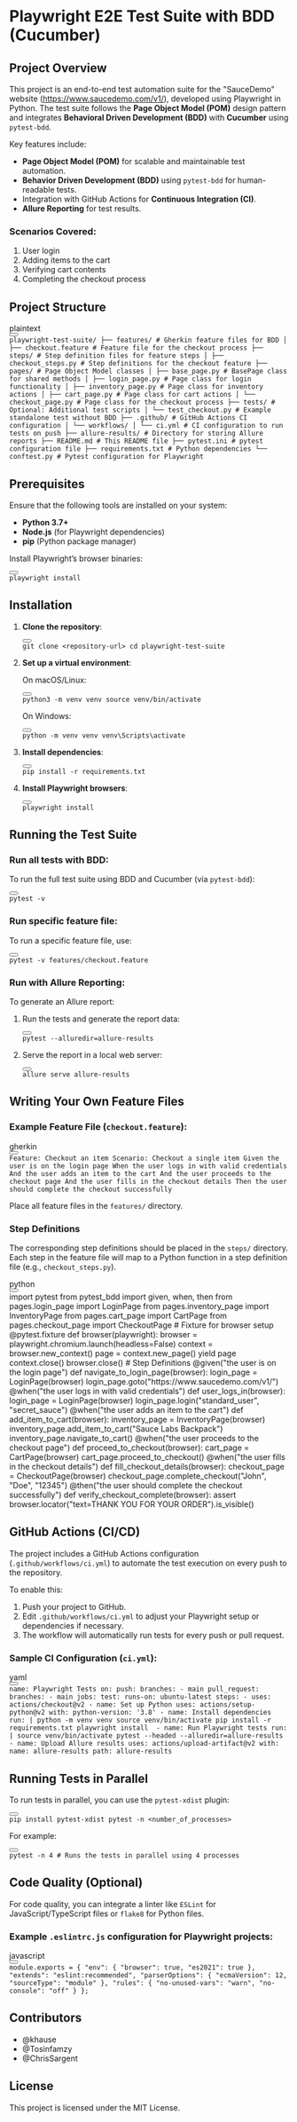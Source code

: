 <h1>Playwright E2E Test Suite with BDD (Cucumber)</h1>
<h2>Project Overview</h2>
<p>This project is an end-to-end test automation suite for the "SauceDemo" website (<a href="https://www.saucedemo.com/v1/" target="_new" rel="noopener">https://www.saucedemo.com/v1/</a>), developed using Playwright in Python. The test suite follows the <strong>Page Object Model (POM)</strong> design pattern and integrates <strong>Behavioral Driven Development (BDD)</strong> with <strong>Cucumber</strong> using <code>pytest-bdd</code>.</p>
<p>Key features include:</p>
<ul>
<li><strong>Page Object Model (POM)</strong> for scalable and maintainable test automation.</li>
<li><strong>Behavior Driven Development (BDD)</strong> using <code>pytest-bdd</code> for human-readable tests.</li>
<li>Integration with GitHub Actions for <strong>Continuous Integration (CI)</strong>.</li>
<li><strong>Allure Reporting</strong> for test results.</li>
</ul>
<h3>Scenarios Covered:</h3>
<ol>
<li>User login</li>
<li>Adding items to the cart</li>
<li>Verifying cart contents</li>
<li>Completing the checkout process</li>
</ol>
<h2>Project Structure</h2>
<div class="dark bg-gray-950 contain-inline-size rounded-md border-[0.5px] border-token-border-medium relative">
<div class="flex items-center text-token-text-secondary bg-token-main-surface-secondary px-4 py-2 text-xs font-sans justify-between rounded-t-md h-9">plaintext</div>
<div class="sticky top-9 md:top-[5.75rem]">
<div class="absolute bottom-0 right-2 flex h-9 items-center">
<div class="flex items-center rounded bg-token-main-surface-secondary px-2 font-sans text-xs text-token-text-secondary"><span class="" data-state="closed"><button class="flex gap-1 items-center py-1"></button></span></div>
</div>
</div>
<div class="overflow-y-auto p-4" dir="ltr"><code class="!whitespace-pre hljs language-plaintext">playwright-test-suite/ ├── features/ # Gherkin feature files for BDD │ ├── checkout.feature # Feature file for the checkout process ├── steps/ # Step definition files for feature steps │ ├── checkout_steps.py # Step definitions for the checkout feature ├── pages/ # Page Object Model classes │ ├── base_page.py # BasePage class for shared methods │ ├── login_page.py # Page class for login functionality │ ├── inventory_page.py # Page class for inventory actions │ ├── cart_page.py # Page class for cart actions │ └── checkout_page.py # Page class for the checkout process ├── tests/ # Optional: Additional test scripts │ └── test_checkout.py # Example standalone test without BDD ├── .github/ # GitHub Actions CI configuration │ └── workflows/ │ └── ci.yml # CI configuration to run tests on push ├── allure-results/ # Directory for storing Allure reports ├── README.md # This README file ├── pytest.ini # pytest configuration file ├── requirements.txt # Python dependencies └── conftest.py # Pytest configuration for Playwright </code></div>
</div>
<h2>Prerequisites</h2>
<p>Ensure that the following tools are installed on your system:</p>
<ul>
<li><strong>Python 3.7+</strong></li>
<li><strong>Node.js</strong> (for Playwright dependencies)</li>
<li><strong>pip</strong> (Python package manager)</li>
</ul>
<p>Install Playwright&rsquo;s browser binaries:</p>
<div class="dark bg-gray-950 contain-inline-size rounded-md border-[0.5px] border-token-border-medium relative">
<div class="flex items-center text-token-text-secondary bg-token-main-surface-secondary px-4 py-2 text-xs font-sans justify-between rounded-t-md h-9"></div>
<div class="sticky top-9 md:top-[5.75rem]">
<div class="absolute bottom-0 right-2 flex h-9 items-center">
<div class="flex items-center rounded bg-token-main-surface-secondary px-2 font-sans text-xs text-token-text-secondary"><span class="" data-state="closed"><button class="flex gap-1 items-center py-1"></button></span></div>
</div>
</div>
<div class="overflow-y-auto p-4" dir="ltr"><code class="!whitespace-pre hljs language-">playwright install </code></div>
</div>
<h2>Installation</h2>
<ol>
<li>
<p><strong>Clone the repository</strong>:</p>
<div class="dark bg-gray-950 contain-inline-size rounded-md border-[0.5px] border-token-border-medium relative">
<div class="flex items-center text-token-text-secondary bg-token-main-surface-secondary px-4 py-2 text-xs font-sans justify-between rounded-t-md h-9"></div>
<div class="sticky top-9 md:top-[5.75rem]">
<div class="absolute bottom-0 right-2 flex h-9 items-center">
<div class="flex items-center rounded bg-token-main-surface-secondary px-2 font-sans text-xs text-token-text-secondary"><span class="" data-state="closed"><button class="flex gap-1 items-center py-1"></button></span></div>
</div>
</div>
<div class="overflow-y-auto p-4" dir="ltr"><code class="!whitespace-pre hljs language-">git <span class="hljs-built_in">clone</span> &lt;repository-url&gt; <span class="hljs-built_in">cd</span> playwright-test-suite </code></div>
</div>
</li>
<li>
<p><strong>Set up a virtual environment</strong>:</p>
<p>On macOS/Linux:</p>
<div class="dark bg-gray-950 contain-inline-size rounded-md border-[0.5px] border-token-border-medium relative">
<div class="flex items-center text-token-text-secondary bg-token-main-surface-secondary px-4 py-2 text-xs font-sans justify-between rounded-t-md h-9"></div>
<div class="sticky top-9 md:top-[5.75rem]">
<div class="absolute bottom-0 right-2 flex h-9 items-center">
<div class="flex items-center rounded bg-token-main-surface-secondary px-2 font-sans text-xs text-token-text-secondary"><span class="" data-state="closed"><button class="flex gap-1 items-center py-1"></button></span></div>
</div>
</div>
<div class="overflow-y-auto p-4" dir="ltr"><code class="!whitespace-pre hljs language-">python3 -m venv venv <span class="hljs-built_in">source</span> venv/bin/activate </code></div>
</div>
<p>On Windows:</p>
<div class="dark bg-gray-950 contain-inline-size rounded-md border-[0.5px] border-token-border-medium relative">
<div class="flex items-center text-token-text-secondary bg-token-main-surface-secondary px-4 py-2 text-xs font-sans justify-between rounded-t-md h-9"></div>
<div class="sticky top-9 md:top-[5.75rem]">
<div class="absolute bottom-0 right-2 flex h-9 items-center">
<div class="flex items-center rounded bg-token-main-surface-secondary px-2 font-sans text-xs text-token-text-secondary"><span class="" data-state="closed"><button class="flex gap-1 items-center py-1"></button></span></div>
</div>
</div>
<div class="overflow-y-auto p-4" dir="ltr"><code class="!whitespace-pre hljs language-">python -m venv venv venv\Scripts\activate </code></div>
</div>
</li>
<li>
<p><strong>Install dependencies</strong>:</p>
<div class="dark bg-gray-950 contain-inline-size rounded-md border-[0.5px] border-token-border-medium relative">
<div class="flex items-center text-token-text-secondary bg-token-main-surface-secondary px-4 py-2 text-xs font-sans justify-between rounded-t-md h-9"></div>
<div class="sticky top-9 md:top-[5.75rem]">
<div class="absolute bottom-0 right-2 flex h-9 items-center">
<div class="flex items-center rounded bg-token-main-surface-secondary px-2 font-sans text-xs text-token-text-secondary"><span class="" data-state="closed"><button class="flex gap-1 items-center py-1"></button></span></div>
</div>
</div>
<div class="overflow-y-auto p-4" dir="ltr"><code class="!whitespace-pre hljs language-">pip install -r requirements.txt </code></div>
</div>
</li>
<li>
<p><strong>Install Playwright browsers</strong>:</p>
<div class="dark bg-gray-950 contain-inline-size rounded-md border-[0.5px] border-token-border-medium relative">
<div class="flex items-center text-token-text-secondary bg-token-main-surface-secondary px-4 py-2 text-xs font-sans justify-between rounded-t-md h-9"></div>
<div class="sticky top-9 md:top-[5.75rem]">
<div class="absolute bottom-0 right-2 flex h-9 items-center">
<div class="flex items-center rounded bg-token-main-surface-secondary px-2 font-sans text-xs text-token-text-secondary"><span class="" data-state="closed"><button class="flex gap-1 items-center py-1"></button></span></div>
</div>
</div>
<div class="overflow-y-auto p-4" dir="ltr"><code class="!whitespace-pre hljs language-">playwright install </code></div>
</div>
</li>
</ol>
<h2>Running the Test Suite</h2>
<h3>Run all tests with BDD:</h3>
<p>To run the full test suite using BDD and Cucumber (via <code>pytest-bdd</code>):</p>
<div class="dark bg-gray-950 contain-inline-size rounded-md border-[0.5px] border-token-border-medium relative">
<div class="flex items-center text-token-text-secondary bg-token-main-surface-secondary px-4 py-2 text-xs font-sans justify-between rounded-t-md h-9"></div>
<div class="sticky top-9 md:top-[5.75rem]">
<div class="absolute bottom-0 right-2 flex h-9 items-center">
<div class="flex items-center rounded bg-token-main-surface-secondary px-2 font-sans text-xs text-token-text-secondary"><span class="" data-state="closed"><button class="flex gap-1 items-center py-1"></button></span></div>
</div>
</div>
<div class="overflow-y-auto p-4" dir="ltr"><code class="!whitespace-pre hljs language-">pytest -v </code></div>
</div>
<h3>Run specific feature file:</h3>
<p>To run a specific feature file, use:</p>
<div class="dark bg-gray-950 contain-inline-size rounded-md border-[0.5px] border-token-border-medium relative">
<div class="flex items-center text-token-text-secondary bg-token-main-surface-secondary px-4 py-2 text-xs font-sans justify-between rounded-t-md h-9"></div>
<div class="sticky top-9 md:top-[5.75rem]">
<div class="absolute bottom-0 right-2 flex h-9 items-center">
<div class="flex items-center rounded bg-token-main-surface-secondary px-2 font-sans text-xs text-token-text-secondary"><span class="" data-state="closed"><button class="flex gap-1 items-center py-1"></button></span></div>
</div>
</div>
<div class="overflow-y-auto p-4" dir="ltr"><code class="!whitespace-pre hljs language-">pytest -v features/checkout.feature </code></div>
</div>
<h3>Run with Allure Reporting:</h3>
<p>To generate an Allure report:</p>
<ol>
<li>
<p>Run the tests and generate the report data:</p>
<div class="dark bg-gray-950 contain-inline-size rounded-md border-[0.5px] border-token-border-medium relative">
<div class="flex items-center text-token-text-secondary bg-token-main-surface-secondary px-4 py-2 text-xs font-sans justify-between rounded-t-md h-9"></div>
<div class="sticky top-9 md:top-[5.75rem]">
<div class="absolute bottom-0 right-2 flex h-9 items-center">
<div class="flex items-center rounded bg-token-main-surface-secondary px-2 font-sans text-xs text-token-text-secondary"><span class="" data-state="closed"><button class="flex gap-1 items-center py-1"></button></span></div>
</div>
</div>
<div class="overflow-y-auto p-4" dir="ltr"><code class="!whitespace-pre hljs language-">pytest --alluredir=allure-results </code></div>
</div>
</li>
<li>
<p>Serve the report in a local web server:</p>
<div class="dark bg-gray-950 contain-inline-size rounded-md border-[0.5px] border-token-border-medium relative">
<div class="flex items-center text-token-text-secondary bg-token-main-surface-secondary px-4 py-2 text-xs font-sans justify-between rounded-t-md h-9"></div>
<div class="sticky top-9 md:top-[5.75rem]">
<div class="absolute bottom-0 right-2 flex h-9 items-center">
<div class="flex items-center rounded bg-token-main-surface-secondary px-2 font-sans text-xs text-token-text-secondary"><span class="" data-state="closed"><button class="flex gap-1 items-center py-1"></button></span></div>
</div>
</div>
<div class="overflow-y-auto p-4" dir="ltr"><code class="!whitespace-pre hljs language-">allure serve allure-results </code></div>
</div>
</li>
</ol>
<h2>Writing Your Own Feature Files</h2>
<h3>Example Feature File (<code>checkout.feature</code>):</h3>
<div class="dark bg-gray-950 contain-inline-size rounded-md border-[0.5px] border-token-border-medium relative">
<div class="flex items-center text-token-text-secondary bg-token-main-surface-secondary px-4 py-2 text-xs font-sans justify-between rounded-t-md h-9">gherkin</div>
<div class="sticky top-9 md:top-[5.75rem]">
<div class="absolute bottom-0 right-2 flex h-9 items-center">
<div class="flex items-center rounded bg-token-main-surface-secondary px-2 font-sans text-xs text-token-text-secondary"><span class="" data-state="closed"><button class="flex gap-1 items-center py-1"></button></span></div>
</div>
</div>
<div class="overflow-y-auto p-4" dir="ltr"><code class="!whitespace-pre hljs language-gherkin">Feature: Checkout an item Scenario: Checkout a single item Given the user is on the login page When the user logs in with valid credentials And the user adds an item to the cart And the user proceeds to the checkout page And the user fills in the checkout details Then the user should complete the checkout successfully </code></div>
</div>
<p>Place all feature files in the <code>features/</code> directory.</p>
<h3>Step Definitions</h3>
<p>The corresponding step definitions should be placed in the <code>steps/</code> directory. Each step in the feature file will map to a Python function in a step definition file (e.g., <code>checkout_steps.py</code>).</p>
<div class="dark bg-gray-950 contain-inline-size rounded-md border-[0.5px] border-token-border-medium relative">
<div class="flex items-center text-token-text-secondary bg-token-main-surface-secondary px-4 py-2 text-xs font-sans justify-between rounded-t-md h-9">python</div>
<div class="sticky top-9 md:top-[5.75rem]">
<div class="absolute bottom-0 right-2 flex h-9 items-center">
<div class="flex items-center rounded bg-token-main-surface-secondary px-2 font-sans text-xs text-token-text-secondary"><span class="" data-state="closed"><button class="flex gap-1 items-center py-1"></button></span></div>
</div>
</div>
<div class="overflow-y-auto p-4" dir="ltr"><span class="hljs-keyword">import</span> pytest <span class="hljs-keyword">from</span> pytest_bdd <span class="hljs-keyword">import</span> given, when, then <span class="hljs-keyword">from</span> pages.login_page <span class="hljs-keyword">import</span> LoginPage <span class="hljs-keyword">from</span> pages.inventory_page <span class="hljs-keyword">import</span> InventoryPage <span class="hljs-keyword">from</span> pages.cart_page <span class="hljs-keyword">import</span> CartPage <span class="hljs-keyword">from</span> pages.checkout_page <span class="hljs-keyword">import</span> CheckoutPage <span class="hljs-comment"># Fixture for browser setup</span> <span class="hljs-meta">@pytest.fixture</span> <span class="hljs-keyword">def</span> <span class="hljs-title function_">browser</span>(<span class="hljs-params">playwright</span>): browser = playwright.chromium.launch(headless=<span class="hljs-literal">False</span>) context = browser.new_context() page = context.new_page() <span class="hljs-keyword">yield</span> page context.close() browser.close() <span class="hljs-comment"># Step Definitions</span> <span class="hljs-meta">@given(<span class="hljs-params"><span class="hljs-string">"the user is on the login page"</span></span>)</span> <span class="hljs-keyword">def</span> <span class="hljs-title function_">navigate_to_login_page</span>(<span class="hljs-params">browser</span>): login_page = LoginPage(browser) login_page.goto(<span class="hljs-string">"https://www.saucedemo.com/v1/"</span>) <span class="hljs-meta">@when(<span class="hljs-params"><span class="hljs-string">"the user logs in with valid credentials"</span></span>)</span> <span class="hljs-keyword">def</span> <span class="hljs-title function_">user_logs_in</span>(<span class="hljs-params">browser</span>): login_page = LoginPage(browser) login_page.login(<span class="hljs-string">"standard_user"</span>, <span class="hljs-string">"secret_sauce"</span>) <span class="hljs-meta">@when(<span class="hljs-params"><span class="hljs-string">"the user adds an item to the cart"</span></span>)</span> <span class="hljs-keyword">def</span> <span class="hljs-title function_">add_item_to_cart</span>(<span class="hljs-params">browser</span>): inventory_page = InventoryPage(browser) inventory_page.add_item_to_cart(<span class="hljs-string">"Sauce Labs Backpack"</span>) inventory_page.navigate_to_cart() <span class="hljs-meta">@when(<span class="hljs-params"><span class="hljs-string">"the user proceeds to the checkout page"</span></span>)</span> <span class="hljs-keyword">def</span> <span class="hljs-title function_">proceed_to_checkout</span>(<span class="hljs-params">browser</span>): cart_page = CartPage(browser) cart_page.proceed_to_checkout() <span class="hljs-meta">@when(<span class="hljs-params"><span class="hljs-string">"the user fills in the checkout details"</span></span>)</span> <span class="hljs-keyword">def</span> <span class="hljs-title function_">fill_checkout_details</span>(<span class="hljs-params">browser</span>): checkout_page = CheckoutPage(browser) checkout_page.complete_checkout(<span class="hljs-string">"John"</span>, <span class="hljs-string">"Doe"</span>, <span class="hljs-string">"12345"</span>) <span class="hljs-meta">@then(<span class="hljs-params"><span class="hljs-string">"the user should complete the checkout successfully"</span></span>)</span> <span class="hljs-keyword">def</span> <span class="hljs-title function_">verify_checkout_complete</span>(<span class="hljs-params">browser</span>): <span class="hljs-keyword">assert</span> browser.locator(<span class="hljs-string">"text=THANK YOU FOR YOUR ORDER"</span>).is_visible() </code></div>
</div>
<h2>GitHub Actions (CI/CD)</h2>
<p>The project includes a GitHub Actions configuration (<code>.github/workflows/ci.yml</code>) to automate the test execution on every push to the repository.</p>
<p>To enable this:</p>
<ol>
<li>Push your project to GitHub.</li>
<li>Edit <code>.github/workflows/ci.yml</code> to adjust your Playwright setup or dependencies if necessary.</li>
<li>The workflow will automatically run tests for every push or pull request.</li>
</ol>
<h3>Sample CI Configuration (<code>ci.yml</code>):</h3>
<div class="dark bg-gray-950 contain-inline-size rounded-md border-[0.5px] border-token-border-medium relative">
<div class="flex items-center text-token-text-secondary bg-token-main-surface-secondary px-4 py-2 text-xs font-sans justify-between rounded-t-md h-9">yaml</div>
<div class="sticky top-9 md:top-[5.75rem]">
<div class="absolute bottom-0 right-2 flex h-9 items-center">
<div class="flex items-center rounded bg-token-main-surface-secondary px-2 font-sans text-xs text-token-text-secondary"><span class="" data-state="closed"><button class="flex gap-1 items-center py-1"></button></span></div>
</div>
</div>
<div class="overflow-y-auto p-4" dir="ltr"><code class="!whitespace-pre hljs language-yaml"><span class="hljs-attr">name:</span> <span class="hljs-string">Playwright</span> <span class="hljs-string">Tests</span> <span class="hljs-attr">on:</span> <span class="hljs-attr">push:</span> <span class="hljs-attr">branches:</span> <span class="hljs-bullet">-</span> <span class="hljs-string">main</span> <span class="hljs-attr">pull_request:</span> <span class="hljs-attr">branches:</span> <span class="hljs-bullet">-</span> <span class="hljs-string">main</span> <span class="hljs-attr">jobs:</span> <span class="hljs-attr">test:</span> <span class="hljs-attr">runs-on:</span> <span class="hljs-string">ubuntu-latest</span> <span class="hljs-attr">steps:</span> <span class="hljs-bullet">-</span> <span class="hljs-attr">uses:</span> <span class="hljs-string">actions/checkout@v2</span> <span class="hljs-bullet">-</span> <span class="hljs-attr">name:</span> <span class="hljs-string">Set</span> <span class="hljs-string">up</span> <span class="hljs-string">Python</span> <span class="hljs-attr">uses:</span> <span class="hljs-string">actions/setup-python@v2</span> <span class="hljs-attr">with:</span> <span class="hljs-attr">python-version:</span> <span class="hljs-string">'3.8'</span> <span class="hljs-bullet">-</span> <span class="hljs-attr">name:</span> <span class="hljs-string">Install</span> <span class="hljs-string">dependencies</span> <span class="hljs-attr">run:</span> <span class="hljs-string">| python -m venv venv source venv/bin/activate pip install -r requirements.txt playwright install </span> <span class="hljs-bullet">-</span> <span class="hljs-attr">name:</span> <span class="hljs-string">Run</span> <span class="hljs-string">Playwright</span> <span class="hljs-string">tests</span> <span class="hljs-attr">run:</span> <span class="hljs-string">| source venv/bin/activate pytest --headed --alluredir=allure-results </span> <span class="hljs-bullet">-</span> <span class="hljs-attr">name:</span> <span class="hljs-string">Upload</span> <span class="hljs-string">Allure</span> <span class="hljs-string">results</span> <span class="hljs-attr">uses:</span> <span class="hljs-string">actions/upload-artifact@v2</span> <span class="hljs-attr">with:</span> <span class="hljs-attr">name:</span> <span class="hljs-string">allure-results</span> <span class="hljs-attr">path:</span> <span class="hljs-string">allure-results</span> </code></div>
</div>
<h2>Running Tests in Parallel</h2>
<p>To run tests in parallel, you can use the <code>pytest-xdist</code> plugin:</p>
<div class="dark bg-gray-950 contain-inline-size rounded-md border-[0.5px] border-token-border-medium relative">
<div class="flex items-center text-token-text-secondary bg-token-main-surface-secondary px-4 py-2 text-xs font-sans justify-between rounded-t-md h-9"></div>
<div class="sticky top-9 md:top-[5.75rem]">
<div class="absolute bottom-0 right-2 flex h-9 items-center">
<div class="flex items-center rounded bg-token-main-surface-secondary px-2 font-sans text-xs text-token-text-secondary"><span class="" data-state="closed"><button class="flex gap-1 items-center py-1"></button></span></div>
</div>
</div>
<div class="overflow-y-auto p-4" dir="ltr"><code class="!whitespace-pre hljs language-">pip install pytest-xdist pytest -n &lt;number_of_processes&gt; </code></div>
</div>
<p>For example:</p>
<div class="dark bg-gray-950 contain-inline-size rounded-md border-[0.5px] border-token-border-medium relative">
<div class="flex items-center text-token-text-secondary bg-token-main-surface-secondary px-4 py-2 text-xs font-sans justify-between rounded-t-md h-9"></div>
<div class="sticky top-9 md:top-[5.75rem]">
<div class="absolute bottom-0 right-2 flex h-9 items-center">
<div class="flex items-center rounded bg-token-main-surface-secondary px-2 font-sans text-xs text-token-text-secondary"><span class="" data-state="closed"><button class="flex gap-1 items-center py-1"></button></span></div>
</div>
</div>
<div class="overflow-y-auto p-4" dir="ltr"><code class="!whitespace-pre hljs language-">pytest -n 4 <span class="hljs-comment"># Runs the tests in parallel using 4 processes</span> </code></div>
</div>
<h2>Code Quality (Optional)</h2>
<p>For code quality, you can integrate a linter like <code>ESLint</code> for JavaScript/TypeScript files or <code>flake8</code> for Python files.</p>
<h3>Example <code>.eslintrc.js</code> configuration for Playwright projects:</h3>
<div class="dark bg-gray-950 contain-inline-size rounded-md border-[0.5px] border-token-border-medium relative">
<div class="flex items-center text-token-text-secondary bg-token-main-surface-secondary px-4 py-2 text-xs font-sans justify-between rounded-t-md h-9">javascript</div>
<div class="sticky top-9 md:top-[5.75rem]">
<div class="absolute bottom-0 right-2 flex h-9 items-center">
<div class="flex items-center rounded bg-token-main-surface-secondary px-2 font-sans text-xs text-token-text-secondary"><span class="" data-state="closed"><button class="flex gap-1 items-center py-1"></button></span></div>
</div>
</div>
<div class="overflow-y-auto p-4" dir="ltr"><code class="!whitespace-pre hljs language-javascript"><span class="hljs-variable language_">module</span>.<span class="hljs-property">exports</span> = { <span class="hljs-string">"env"</span>: { <span class="hljs-string">"browser"</span>: <span class="hljs-literal">true</span>, <span class="hljs-string">"es2021"</span>: <span class="hljs-literal">true</span> }, <span class="hljs-string">"extends"</span>: <span class="hljs-string">"eslint:recommended"</span>, <span class="hljs-string">"parserOptions"</span>: { <span class="hljs-string">"ecmaVersion"</span>: <span class="hljs-number">12</span>, <span class="hljs-string">"sourceType"</span>: <span class="hljs-string">"module"</span> }, <span class="hljs-string">"rules"</span>: { <span class="hljs-string">"no-unused-vars"</span>: <span class="hljs-string">"warn"</span>, <span class="hljs-string">"no-console"</span>: <span class="hljs-string">"off"</span> } }; </code></div>
</div>
<h2>Contributors</h2>
<ul>
<li>@khause</li>
<li>@Tosinfamzy</li>
<li>@ChrisSargent</li>
</ul>
<h2>License</h2>
<p>This project is licensed under the MIT License.</p>
<p>&nbsp;</p>
